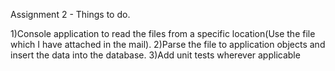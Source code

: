 Assignment 2 - Things to do.

1)Console application to read the files from a specific location(Use the file which I have attached in the mail).
2)Parse the file to application objects and insert the data into the database.
3)Add unit tests wherever applicable
